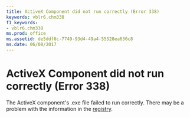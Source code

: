 ```yaml
---
title: ActiveX Component did not run correctly (Error 338)
keywords: vblr6.chm338
f1_keywords:
- vblr6.chm338
ms.prod: office
ms.assetid: de5ddf6c-7749-93d4-49a4-55528ea636c8
ms.date: 06/08/2017
---
```



# ActiveX Component did not run correctly (Error 338)

The ActiveX component's .exe file failed to run correctly. There may be a problem with the information in the [registry](vbe-glossary.md).


